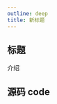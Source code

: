 ```yaml
---
outline: deep
title: 新标题
---
```


## 标题

介绍

## 源码 code

<preview path="../examples/Button/demo01.vue"></preview>
